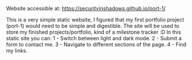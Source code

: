 Website accessible at: https://securityinshadows.github.io/port-1/

This is a very simple static website, I figured that my first portfolio project (port-1) would need to be simple and digestible.
The site will be used to store my finished projects/portfolio, kind of a milestone tracker :D
In this static site you can:
1 - Switch between light and dark mode.
2 - Submit a form to contact me.
3 - Navigate to different sections of the page.
4 - Find my links.
